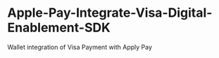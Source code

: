 # Apple-Pay-Integrate-Visa-Digital-Enablement-SDK
Wallet integration of Visa Payment with Apply Pay
